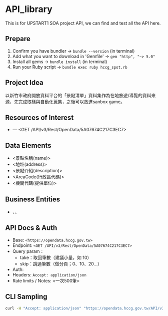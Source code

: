 # API_library
This is for UPSTART1  SOA project API, we can find and test all the API here.

## Prepare
1. Confirm you have bundler -> `bundle --version` (in terminal)
2. Add what you want to download in 'Gemfile' -> `gem "http", "~> 5.0"`
3. Install all gems -> `bundle install` (in terminal)
4. Run your Ruby script -> `bundle exec ruby hccg_spot.rb`

## Project Idea
以新竹市政府開放資料平台的「景點清單」資料集作為在地旅遊/導覽的資料來源，先完成取樣與自動化蒐集，之後可以放進sanbox game。

## Resources of Interest
- <Hsinchu Open Data> — <GET /API/v3/Rest/OpenData/5A07674C217C3EC7>

## Data Elements
- <景點名稱(name)>
- <地址(address)>
- <景點介紹(description)>
- <AreaCode(行政區代碼)>
- <機關代碼(提供單位)>

## Business Entities
- <Entity A>、<Entity B>、<Entity C>

## API Docs & Auth
- Base: `<https://opendata.hccg.gov.tw>`
- Endpoint: `<GET /API/v3/Rest/OpenData/5A07674C217C3EC7>`
- Query param：
    - take：取回筆數（建議小量，如 10）
    - skip：跳過筆數（做分頁；0、10、20…）
- Auth: <none>
- Headers: `Accept: application/json`
- Rate limits / Notes: <一次500筆>

## CLI Sampling
```bash
curl -H "Accept: application/json" "https://opendata.hccg.gov.tw/API/v3/Rest/OpenData/5A07674C217C3EC7?take=10&skip=0"